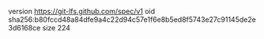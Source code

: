 version https://git-lfs.github.com/spec/v1
oid sha256:b80fccd48a84dfe9a4c22d94c57e1f6e8b5ed8f5743e27c91145de2e3d6168ce
size 224
